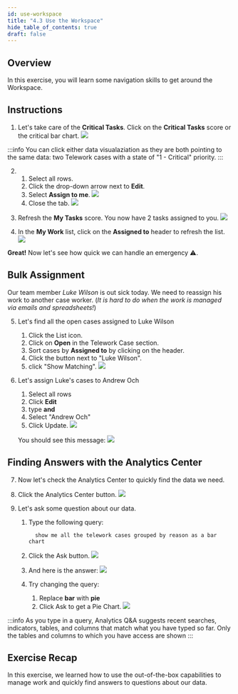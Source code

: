 ```yaml
---
id: use-workspace
title: "4.3 Use the Workspace"
hide_table_of_contents: true
draft: false
---
```


## Overview

In this exercise, you will learn some navigation skills to get around the Workspace. 


## Instructions

1. Let's take care of the **Critical Tasks**. Click on the **Critical Tasks** score or the critical bar chart.
![](../images/2023-10-04-16-08-14.png)

:::info
You can click either data visualaziation as they are both pointing to the same data: two Telework cases with a state of "1 - Critical" priority. 
:::


2. 
   1. Select all rows. 
   2. Click the drop-down arrow next to **Edit**.
   3. Select **Assign to me**.
   ![](./workspace/Assign_to_me.png)
   4. Close the tab.
   ![](../images/2023-10-04-16-10-24.png)


3. Refresh the **My Tasks** score. You now have 2 tasks assigned to you.
![](../images/2023-10-04-16-11-02.png)


4. In the **My Work** list, click on the **Assigned to** header to refresh the list.
![](./workspace/Click_Assigned_to_to_refresh_the_list.png)


**Great!** Now let's see how quick we can handle an emergency ⚠️.

## Bulk Assignment

Our team member _Luke Wilson_ is out sick today. We need to reassign his work to another case worker. (_It is hard to do when the work is managed via emails and spreadsheets!_)

5. Let's find all the open cases assigned to Luke Wilson

    1. Click the List icon.
    2. Click on **Open** in the Telework Case section.
    3. Sort cases by **Assigned to** by clicking on the header.
    4. Click the button next to "Luke Wilson".
    5. click "Show Matching".
    ![](../images/2023-10-04-16-14-30.png)


6. Let's assign Luke's cases to Andrew Och

    1. Select all rows
    2. Click **Edit** 
    3. type **and**
    4. Select "Andrew Och"
    5. Click Update.
    ![](./workspace/assign_to_Andrew.png)
    
    You should see this message:
    ![](./workspace/message_record_updated.png)

## Finding Answers with the Analytics Center

7. Now let's check the Analytics Center to quickly find the data we need.


8. Click the Analytics Center button.
![](./workspace/Click_Analytics_Center.png)


9. Let's ask some question about our data.
   1. Type the following query: 

            show me all the telework cases grouped by reason as a bar chart

   2. Click the <span className="button-purple_white">Ask</span> button.
    ![](./workspace/ask_question.png)
   3. And here is the answer:
    ![](./workspace/analytics_center_result.png)
   4. Try changing the query:  
      1. Replace **bar** with **pie**
      2. Click Ask to get a Pie Chart.
    ![](./workspace/question_as_Pie_chart.png)


:::info
As you type in a query, Analytics Q&A suggests recent searches, indicators, tables, and columns that match what you have typed so far. Only the tables and columns to which you have access are shown
:::

## Exercise Recap

In this exercise, we learned how to use the out-of-the-box capabilities to manage work and quickly find answers to questions about our data.